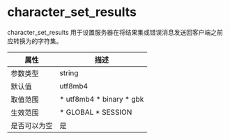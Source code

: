 character_set_results 
==========================================

character_set_results 用于设置服务器在将结果集或错误消息发送回客户端之前应转换为的字符集。


| **属性** |                                                                       **描述**                                                                        |
|--------|-----------------------------------------------------------------------------------------------------------------------------------------------------|
| 参数类型   | string                                                                                                                                              |
| 默认值    | utf8mb4                                                                                                                                             |
| 取值范围   | * utf8mb4   * binary   * gbk    |
| 生效范围   | * GLOBAL   * SESSION                                             |
| 是否可以为空 | 是                                                                                                                                                   |




